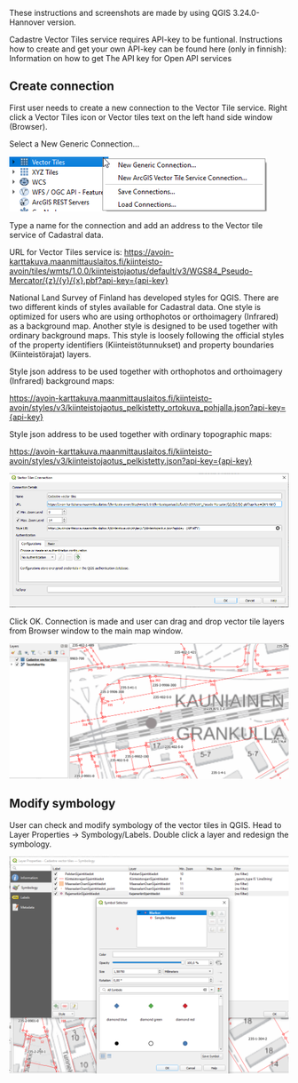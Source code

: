 These instructions and screenshots are made by using QGIS 3.24.0-Hannover version.

Cadastre Vector Tiles service requires API-key to be funtional. Instructions how to create and get your own API-key can be found here (only in finnish): Information on how to get The API key for Open API services

<H2>Create connection</H2>

First user needs to create a new connection to the Vector Tile service. Right click a Vector Tiles icon or Vector tiles text on the left hand side window (Browser).

Select a New Generic Connection…

![Define connection](./images/connection_screenshot.png)

Type a name for the connection and add an address to the Vector tile service of Cadastral data. 

URL for Vector Tiles service is: 
https://avoin-karttakuva.maanmittauslaitos.fi/kiinteisto-avoin/tiles/wmts/1.0.0/kiinteistojaotus/default/v3/WGS84_Pseudo-Mercator/{z}/{y}/{x}.pbf?api-key={api-key}

National Land Survey of Finland has developed styles for QGIS. There are two different kinds of styles available for Cadastral data. One style is optimized for users who are using orthophotos or orthoimagery (Infrared) as a background map. Another style is designed to be used together with ordinary background maps. This style is loosely following the official styles of the property identifiers (Kiinteistötunnukset) and property boundaries (Kiinteistörajat) layers.

Style json address to be used together with orthophotos and orthoimagery (Infrared) background maps:

https://avoin-karttakuva.maanmittauslaitos.fi/kiinteisto-avoin/styles/v3/kiinteistojaotus_pelkistetty_ortokuva_pohjalla.json?api-key={api-key}

Style json address to be used together with ordinary topographic maps:

https://avoin-karttakuva.maanmittauslaitos.fi/kiinteisto-avoin/styles/v3/kiinteistojaotus_pelkistetty.json?api-key={api-key}

![Saving info](./images/connection_details_screenshot.png)

Click OK. Connection is made and user can drag and drop vector tile layers from Browser window to the main map window.

![Map window](./images/map_window_screenshot.png)

<H2>Modify symbology</H2>

User can check and modify symbology of the vector tiles in QGIS. Head to Layer Properties -> Symbology/Labels. Double click a layer and redesign the symbology.

![Layer properties](./images/layer_symbology_screenshot.png)




